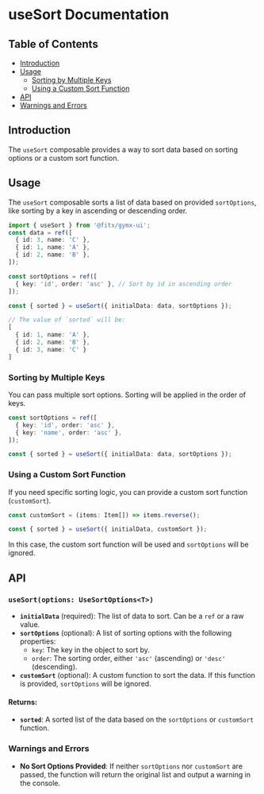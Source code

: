 # useSort Documentation

## Table of Contents

- [Introduction](#introduction)
- [Usage](#usage)
  - [Sorting by Multiple Keys](#sorting-by-multiple-keys)
  - [Using a Custom Sort Function](#using-a-custom-sort-function)
- [API](#api)
- [Warnings and Errors](#warnings-and-errors)

## Introduction
The `useSort` composable provides a way to sort data based on sorting options or a custom sort function.

## Usage
The `useSort` composable sorts a list of data based on provided `sortOptions`,
like sorting by a key in ascending or descending order.

```ts
import { useSort } from '@fitx/gymx-ui';
const data = ref([
  { id: 3, name: 'C' },
  { id: 1, name: 'A' },
  { id: 2, name: 'B' },
]);

const sortOptions = ref([
  { key: 'id', order: 'asc' }, // Sort by id in ascending order
]);

const { sorted } = useSort({ initialData: data, sortOptions });

// The value of `sorted` will be:
[
  { id: 1, name: 'A' },
  { id: 2, name: 'B' },
  { id: 3, name: 'C' }
]
```

### Sorting by Multiple Keys
You can pass multiple sort options. Sorting will be applied in the order of keys.

```ts
const sortOptions = ref([
  { key: 'id', order: 'asc' },
  { key: 'name', order: 'asc' },
]);

const { sorted } = useSort({ initialData: data, sortOptions });
```

### Using a Custom Sort Function
If you need specific sorting logic, you can provide a custom sort function (`customSort`).

```ts
const customSort = (items: Item[]) => items.reverse();

const { sorted } = useSort({ initialData, customSort });
```

In this case, the custom sort function will be used and `sortOptions` will be ignored.

## API

### `useSort(options: UseSortOptions<T>)`
- **`initialData`** (required): The list of data to sort. Can be a `ref` or a raw value.
- **`sortOptions`** (optional): A list of sorting options with the following properties:
  - `key`: The key in the object to sort by.
  - `order`: The sorting order, either `'asc'` (ascending) or `'desc'` (descending).
- **`customSort`** (optional): A custom function to sort the data. If this function is provided, `sortOptions` will be ignored.

#### Returns:
- **`sorted`**: A sorted list of the data based on the `sortOptions` or `customSort` function.

### Warnings and Errors
- **No Sort Options Provided**: If neither `sortOptions` nor `customSort` are passed, the function will return the original list and output a warning in the console.
